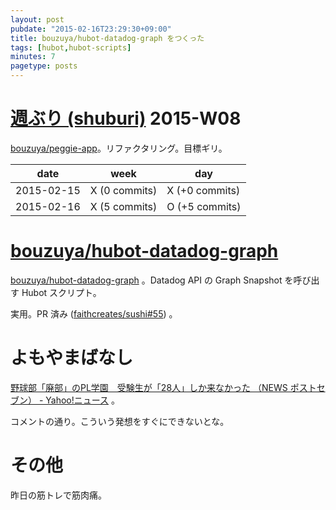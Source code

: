 ```yaml
---
layout: post
pubdate: "2015-02-16T23:29:30+09:00"
title: bouzuya/hubot-datadog-graph をつくった
tags: [hubot,hubot-scripts]
minutes: 7
pagetype: posts
---
```

# [週ぶり (shuburi)][shuburi] 2015-W08

[bouzuya/peggie-app][]。リファクタリング。目標ギリ。

date       | week           | day
-----------|----------------|-----------------
2015-02-15 | X (0 commits)  | X (+0 commits)
2015-02-16 | X (5 commits)  | O (+5 commits)

# [bouzuya/hubot-datadog-graph][]

[bouzuya/hubot-datadog-graph][] 。Datadog API の Graph Snapshot を呼び出す Hubot スクリプト。

実用。PR 済み ([faithcreates/sushi#55][]) 。

# よもやまばなし

[野球部「廃部」のPL学園　受験生が「28人」しか来なかった （NEWS ポストセブン） - Yahoo!ニュース](http://b.hatena.ne.jp/entry/241821333/comment/bouzuya) 。

コメントの通り。こういう発想をすぐにできないとな。

# その他

昨日の筋トレで筋肉痛。

[shuburi]: http://shuburi.org
[bouzuya/peggie-app]: https://github.com/bouzuya/peggie-app
[bouzuya/hubot-datadog-graph]: https://github.com/bouzuya/hubot-datadog-graph
[faithcreates/sushi#55]: https://github.com/faithcreates/sushi/pull/55

